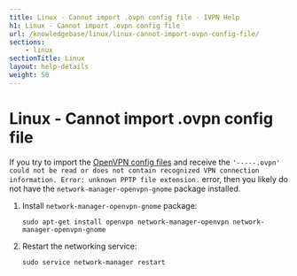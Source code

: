 ```yaml
---
title: Linux - Cannot import .ovpn config file - IVPN Help
h1: Linux - Cannot import .ovpn config file
url: /knowledgebase/linux/linux-cannot-import-ovpn-config-file/
sections:
    - linux
sectionTitle: Linux
layout: help-details
weight: 50
---
```

# Linux - Cannot import .ovpn config file

If you try to import the [OpenVPN config files](/releases/config/ivpn-openvpn-config.zip) and receive the `'-----.ovpn' could not be read or does not contain recognized VPN connection information. Error: unknown PPTP file extension.` error, then you likely do not have the `network-manager-openvpn-gnome` package installed.

1.  Install `network-manager-openvpn-gnome` package:

    ```
    sudo apt-get install openvpn network-manager-openvpn network-manager-openvpn-gnome
    ```

2.  Restart the networking service:

    ```
    sudo service network-manager restart
    ```
